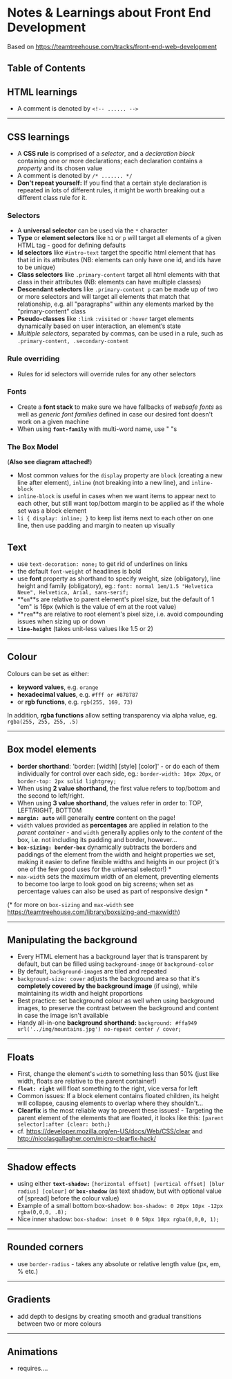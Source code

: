 # Notes & Learnings about Front End Development
Based on https://teamtreehouse.com/tracks/front-end-web-development

## Table of Contents


## HTML learnings
- A comment is denoted by `<!-- ...... -->`
________________________________________

## CSS learnings
- A **CSS rule** is comprised of a *selector*, and a *declaration block* containing one or more declarations; each declaration contains a *property* and its chosen value
- A comment is denoted by `/* ....... */`
- **Don't repeat yourself:** If you find that a certain style declaration is repeated in lots of different rules, it might be worth breaking out a different class rule for it.


### Selectors
- A **universal selector** can be used via the `*` character
- **Type** or **element selectors** like `h1` or `p` will target all elements of a given HTML tag - good for defining defaults
- **Id selectors** like `#intro-text` target the specific html element that has that id in its attributes (NB: elements can only have one id, and ids have to be unique)
- **Class selectors** like `.primary-content` target all html elements with that class in their attributes (NB: elements can have multiple classes)
- **Descendant selectors** like `.primary-content p` can be made up of two or more selectors and will target all elements that match that relationship, e.g. all "paragraphs" within any elements marked by the "primary-content" class
- **Pseudo-classes** like `:link` `:visited` or `:hover` target elements dynamically based on user interaction, an element’s state
- *Multiple selectors*, separated by commas, can be used in a rule, such as `.primary-content, .secondary-content`


### Rule overriding
- Rules for id selectors will override rules for any other selectors


### Fonts
- Create a **font stack** to make sure we have fallbacks of *websafe fonts* as well as *generic font families* defined in case our desired font doesn't work on a given machine
- When using **`font-family`** with multi-word name, use " "s


### The Box Model
(**Also see diagram attached!**)

- Most common values for the `display` property are `block` (creating a new line after element), `inline` (not breaking into a new line), and `inline-block`
- `inline-block` is useful in cases when we want items to appear next to each other, but still want top/bottom margin to be applied as if the whole set was a block element 
- `li { display: inline; }` to keep list items next to each other on one line, then use padding and margin to neaten up visually





Text
------
- use `text-decoration: none;` to get rid of underlines on links
- the default `font-weight` of headlines is bold
- use **font** property as shorthand to specify weight, size (obligatory), line height and family (obligatory), eg.: `font: normal 1em/1.5 "Helvetica Neue", Helvetica, Arial, sans-serif;`
- **`em`**s are relative to parent element's pixel size, but the default of 1 "em" is 16px (which is the value of em at the root value) 
- **`rem`**s are relative to root element's pixel size, i.e. avoid compounding issues when sizing up or down
- **`line-height`** (takes unit-less values like 1.5 or 2)
____________________________________________

Colour
-------
Colours can be set as either:
- **keyword values**, e.g. `orange`
- **hexadecimal values**, e.g. `#fff or #878787`
- or **rgb functions**, e.g. `rgb(255, 169, 73)`

In addition, **rgba functions** allow setting transparency via alpha value, eg. `rgba(255, 255, 255, .5)`
____________________________________________

Box model elements
-------------------------
- **border shorthand**: 'border: [width] [style] [color]' - or do each of them individually for control over each side, eg.: `border-width: 10px 20px`, or `border-top: 2px solid lightgrey;`
- When using **2 value shorthand**, the first value refers to top/bottom and the second to left/right.
- When using **3 value shorthand**, the values refer in order to: TOP, LEFT/RIGHT, BOTTOM
- **`margin: auto`** will generally **centre** content on the page!
- `width` values provided as **percentages** are applied in relation to the *parent container* - and `width` generally applies only to the *content* of the box, i.e. not including its padding and border, however...
- **`box-sizing: border-box`** dynamically subtracts the borders and paddings of the element from the width and height properties we set, making it easier to define flexible widths and heights in our project (it's one of the few good uses for the universal selector!) *
- `max-width` sets the maximum width of an element, preventing elements to become too large to look good on big screens; when set as percentage values can also be used as part of responsive design *

(* for more on `box-sizing` and `max-width` see https://teamtreehouse.com/library/boxsizing-and-maxwidth)
____________________________________________

Manipulating the background
-----------------------------------
- Every HTML element has a background layer that is transparent by default, but can be filled using `background-image` or `background-color`
- By default, `background-image`s are tiled and repeated
- `background-size: cover` adjusts the background area so that it's **completely covered by the background image** (if using), while maintaining its width and height proportions
- Best practice: set background colour as well when using background images, to preserve the contrast between the background and content in case the image isn't available
- Handy all-in-one **background shorthand:** `background: #ffa949 url('../img/mountains.jpg') no-repeat center / cover;`
____________________________________________

Floats
--------
- First, change the element's `width` to something less than 50% (just like width, floats are relative to the parent container!)
- **`float: right`** will float something to the right, vice versa for left
- Common issues: If a block element contains floated children, its height will collapse, causing elements to overlap where they shouldn't...
- **Clearfix** is the most reliable way to prevent these issues! - Targeting the parent element of the elements that are floated, it looks like this: `[parent selector]:after {clear: both;}`
- cf. https://developer.mozilla.org/en-US/docs/Web/CSS/clear and http://nicolasgallagher.com/micro-clearfix-hack/
____________________________________________

Shadow effects
-------------------
- using either **`text-shadow:`** `[horizontal offset] [vertical offset] [blur radius] [colour]` or **`box-shadow`** (as text shadow, but with optional value of [spread] before the colour value)
- Example of a small bottom box-shadow: `box-shadow: 0 20px 10px -12px rgba(0,0,0, .8);`
- Nice inner shadow: `box-shadow: inset 0 0 50px 10px rgba(0,0,0, 1);`
_____________________________________________

Rounded corners
----------------------
- use `border-radius` - takes any absolute or relative length value (px, em, % etc.)
_____________________________________________

Gradients
------------
- add depth to designs by creating smooth and gradual transitions between two or more colours
_____________________________________________

Animations
-------------
- requires....
